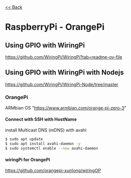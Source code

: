 [<< Back](README.md)

# RaspberryPi - OrangePi

## Using GPIO with WiringPi
https://github.com/WiringPi/WiringPi?tab=readme-ov-file

## Using GPIO with WiringPi with Nodejs
https://github.com/WiringPi/WiringPi-Node/tree/master

### OrangePi
ARMbian OS "https://www.armbian.com/orange-pi-zero-3"

#### Connect with SSH with HostName
install Multicast DNS (mDNS) with avahi
```bash
$ sudo apt update
$ sudo apt install avahi-daemon -y
$ sudo systemctl enable --now avahi-daemon
```

#### wiringPi for OrangePi
https://github.com/orangepi-xunlong/wiringOP
